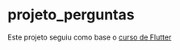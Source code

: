 # projeto_perguntas

Este projeto seguiu como base o [curso de Flutter](https://www.udemy.com/course/curso-flutter/)

